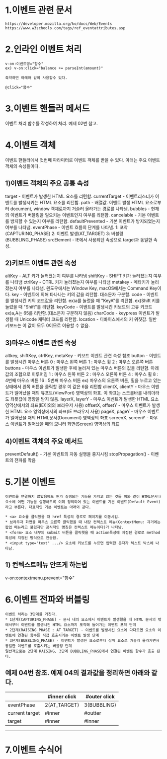 # 1.이벤트 관련 문서
```
https://developer.mozilla.org/ko/docs/Web/Events
https://www.w3schools.com/tags/ref_eventattributes.asp
```

# 2.인라인 이벤트 처리
```
v-on:이벤트명="함수"
ex) v-on:click="balance += parseInt(amount)"

축약하면 아래와 같이 사용할수 있다.

@click="함수"
```

# 3.이벤트 핸들러 메서드
이벤트 처리 함수를 작성하여 처리.
예제 02번 참고.

# 4.이벤트 객체
이벤트 핸들러에서 첫번째 파라미터로 이벤트 객체를 받을 수 있다. 아래는 주요 이벤트 객체의 속성들이다.

## 1)이벤트 객체의 주요 공통 속성
target - 이벤트가 발생한 HTML 요소를 리턴함.
currentTarget - 이벤트리스너가 이벤트를 발생시키는 HTML 요소를 리턴함.
path - 배열값. 이벤트 발생 HTML 요소로부터 document, window 객체로까지 거슬러 올라가는 경로를 나타냄.
bubbles - 현재의 이벤트가 버블링을 일으키는 이벤트인지 여부를 리턴함.
cancelable - 기본 이벤트를 방지할 수 있는지 여부를 리턴함.
defaultPrevented - 기본 이벤트가 방지되었는지 여부를 나타냄.
eventPhase - 이벤트 흐름의 단계를 나타냄.
  1: 포착(CAPTURING_PHASE)
  2: 이벤트 발생(AT_TARGET)
  3: 버블링(BUBBLING_PHASE)
srcElement - IE에서 사용되던 속성으로 target과 동일한 속성.

## 2)키보드 이벤트 관련 속성
altKey - ALT 키가 눌러졌는지 여부를 나타냄
shiftKey - SHIFT 키가 눌러졌는지 여부를 나타냄
ctrlKey - CTRL 키가 눌러졌는지 여부를 나타냄
metakey - 메타키가 눌러졌는지 여부를 나타냄. 윈도우에서는 Window Key, macOS에서는 Command Key이다.
key - 이벤트에 의해 타나나는 키의 값을 리턴함. 대소문자 구분함.
code - 이벤트를 발생시킨 키의 코드값을 리턴함.
  ex)a를 눌렀을 때 "KeyA"를 리턴함.
  ex)Shift 키를 눌렀을 때 "Shift"를 리턴함.
keyCode - 이벤트를 발생시킨 키보드의 고유 키코드
  ex)a,A는 65를 리턴함.(대소문자 구분하지 않음)
charCode - keypress 이벤트가 발생될 때 Unicode 캐릭터 코드를 리턴함.
location - 디바이스에서의 키 위칫값. 일반 키보드는 이 값이 모두 0이므로 이용할 수 없음.

## 3)마우스 이벤트 관련 속성
altkey, shiftKey, ctrlKey, metaKey - 키보드 이벤트 관련 속성 참조
button - 이벤트를 발생시킨 마우스 버튼
  0 : 마우스 왼쪽 버튼
  1 : 마우스 휠
  2 : 마우스 오른쪽 버튼
buttons - 마우스 이벤트가 발생한 후에 눌러져 있는 마우스 버튼의 값을 리턴함. 아래 값의 조합으로 이루어짐
  1 : 마우스 왼쪽 버튼
  2 : 마우스 오른쪽 버튼
  4 : 마우스 휠
  8 : 4번째 마우스 버튼
  16 : 5번째 마우스 버튼
  ex) 마우스의 오른쪽 버튼, 휠을 누르고 있는 상태에서 왼쪽 버튼을 클릭할 경우 이 값은 6을 리턴함
clientX, clientY - 마우스 이벤트가 일어났을 때의 뷰포트(ViewPort) 영역상의 좌표. 이 좌표는 스크롤바를 내리더라도 좌푯값에 영향을 받지 않음.
layerX, layerY - 마우스 이벤트가 발생한 HTML 요소 영역상에서의 좌표(IE이외의 브라우저 사용)
offsetX, offsetY - 마우스 이벤트가 발생한 HTML 요소 영역상에서의 좌표(IE 브라우저 사용)
pageX, pageY - 마우스 이벤트가 일어났을 때의 HTML문서(Document) 영역상의 좌표
screenX, screenY - 마우스 이벤트가 일어났을 때의 모니터 화면(Screen) 영역상의 좌표

## 4)이벤트 객체의 주요 메서드
preventDefault() - 기본 이벤트의 자동 실행을 중지시킴
stopPropagation() - 이벤트의 전파를 막음

# 5.기본 이벤트
```
이벤트를 연결하지 않았음에도 뭔가 실행되는 기능을 가지고 있는 것들 이와 같이 HTML문서나 요소에 어떤 기능을 실행하도록 이미 정의되어 있는 이벤트를 기본 이벤트(Default Event)라고 부른다. 대표적인 기본 이벤트는 아래와 같다.

* <a> 요소를 클릭했을 때 href 특성의 경로로 페이지를 이동시킴.
* 브라우저 화면을 마우스 오른쪽 클릭했을 때 내장 컨텍스트 메뉴(ContextMenu: 과거에는 팝업 메뉴라고 불렀지만 공식적인 명칭은 컨텍스트 메뉴이다)가 나타남.
* <form> 요소 내부의 submit 버튼을 클릭햇을 때 action특성에 지정된 경로로 method 특성에 지정된 방식으로 전송함.
* <input type="text" .../> 요소에 키보드를 누르면 입력한 문자가 텍스트 박스에 나타남.

```

## 1) 컨텍스트메뉴 안뜨게 하는법
v-on:contextmenu.prevent="함수"

# 6.이벤트 전파와 버블링
```
이벤트 처리는 3단계를 거친다.
* 1단계(CAPTURING_PHASE) - 문서 내의 요소에서 이벤트가 발생했을 때 HTML 문서의 밖에서부터 이벤트를 발생시킨 HTML 요소까지 포착해 들어가는 이벤트 포착 단계
* 2단계(RAISING_PHASE : AT_TARGET) - 이벤트를 발생시킨 요소에 다다르면 요소의 이벤트에 연결된 함수를 직접 호출시키는 이벤트 발생 단계
* 3단계(BUBBLING_PHASE) - 이벤트가 발생한 요소로부터 상위 요소로 거슬러 올라가면서 동일한 이벤트를 호출시키는 버블링 단계
일반적으로는 2단계 RAISING, 3단계 BUBBLING_PHASE에서 연결된 이벤트 함수가 호출 된다.
```
예제 04번 참조.
예제 04의 결과값을 정리하면 아래와 같다.
---
||#inner click|#outer click|
|---|---|---|
|eventPhase| 2(AT_TARGET)|3(BUBBLING)|
|current target| #inner| #outter|
|target| #inner| #inner|
---

# 7.이벤트 수식어